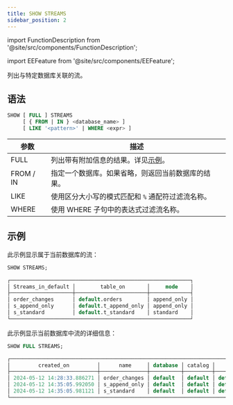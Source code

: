 ```yaml
---
title: SHOW STREAMS
sidebar_position: 2
---
```

import FunctionDescription from '@site/src/components/FunctionDescription';

<FunctionDescription description="引入或更新于：v1.2.460"/>

import EEFeature from '@site/src/components/EEFeature';

<EEFeature featureName='STREAM'/>

列出与特定数据库关联的流。

## 语法

```sql
SHOW [ FULL ] STREAMS 
     [ { FROM | IN } <database_name> ]  
     [ LIKE '<pattern>' | WHERE <expr> ]
```

| 参数      | 描述                                                                                  |
|-----------|----------------------------------------------------------------------------------------------|
| FULL      | 列出带有附加信息的结果。详见[示例](#examples)。   |
| FROM / IN | 指定一个数据库。如果省略，则返回当前数据库的结果。 |
| LIKE      | 使用区分大小写的模式匹配和 `%` 通配符过滤流名称。        |
| WHERE     | 使用 WHERE 子句中的表达式过滤流名称。                            |

## 示例

此示例显示属于当前数据库的流：

```sql
SHOW STREAMS;

┌──────────────────────────────────────────────────────────┐
│ Streams_in_default │        table_on       │     mode    │
├────────────────────┼───────────────────────┼─────────────┤
│ order_changes      │ default.orders        │ append_only │
│ s_append_only      │ default.t_append_only │ append_only │
│ s_standard         │ default.t_standard    │ standard    │
└──────────────────────────────────────────────────────────┘
```

此示例显示当前数据库中流的详细信息：

```sql
SHOW FULL STREAMS;

┌─────────────────────────────────────────────────────────────────────────────────────────────────────────────────────────────────────────────────────┐
│         created_on         │      name     │ database │ catalog │        table_on       │       owner      │ comment │     mode    │ invalid_reason │
├────────────────────────────┼───────────────┼──────────┼─────────┼───────────────────────┼──────────────────┼─────────┼─────────────┼────────────────┤
│ 2024-05-12 14:28:33.886271 │ order_changes │ default  │ default │ default.orders        │ NULL             │         │ append_only │                │
│ 2024-05-12 14:35:05.992050 │ s_append_only │ default  │ default │ default.t_append_only │ NULL             │         │ append_only │                │
│ 2024-05-12 14:35:05.981121 │ s_standard    │ default  │ default │ default.t_standard    │ NULL             │         │ standard    │                │
└─────────────────────────────────────────────────────────────────────────────────────────────────────────────────────────────────────────────────────┘
```